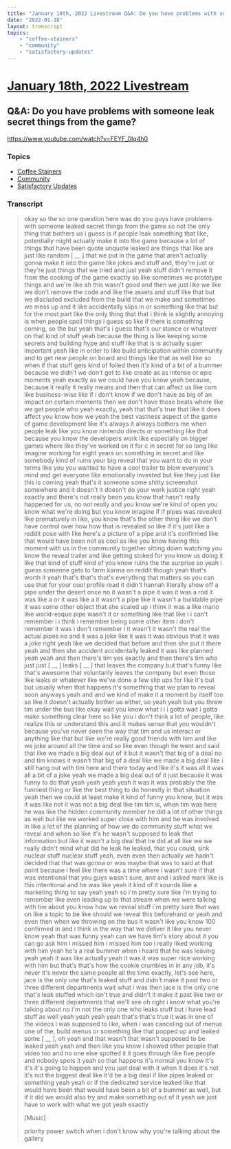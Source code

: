 ```yaml
---
title: "January 18th, 2022 Livestream Q&A: Do you have problems with someone leak secret things from the game?"
date: "2022-01-18"
layout: transcript
topics:
    - "coffee-stainers"
    - "community"
    - "satisfactory-updates"
---
```

# [January 18th, 2022 Livestream](../2022-01-18.md)
## Q&A: Do you have problems with someone leak secret things from the game?
https://www.youtube.com/watch?v=FEYF_0Iq4h0

### Topics
* [Coffee Stainers](../topics/coffee-stainers.md)
* [Community](../topics/community.md)
* [Satisfactory Updates](../topics/satisfactory-updates.md)

### Transcript

> okay so the so one question here was do you guys have problems with someone leaked secret things from the game so not the only thing that bothers us i guess is if people leak something that like, potentially might actually make it into the game because a lot of things that have been quote unquote leaked are things that like are just like random [ __ ] that we put in the game that aren't actually gonna make it into the game like jokes and stuff and, they're just or they're just things that we tried and just yeah stuff didn't remove it from the cooking of the game exactly so like sometimes we prototype things and we're like ah this wasn't good and then we just like we like we don't remove the code and like the assets and stuff like that but we discluded excluded from the build that we make and sometimes we mess up and it like accidentally slips in or something like that but for the most part like the only thing that that i think is slightly annoying is when people spoil things i guess so like if there is something coming, so the but yeah that's i guess that's our stance or whatever on that kind of stuff yeah because the thing is like keeping some secrets and building hype and stuff like that is is actually super important yeah like in order to like build anticipation within community and to get new people on board and things like that as well like so when if that stuff gets kind of foiled then it's kind of a bit of a bummer because we didn't we don't get to like create as as intense or epic moments yeah exactly as we could have you know yeah because, because it really it really means and then that can affect us like com like business-wise like if i don't know if we don't have as big of an impact on certain moments then we don't have those beats where like we get people who yeah exactly, yeah that that's true that like it does affect you know how we yeah the best vastness aspect of the game of game development like it's always it always bothers me when people leak like you know nintendo directs or something like that because you know the developers work like especially on bigger games where like they've worked on it for c in secret for so long like imagine working for eight years on something in secret and like somebody kind of ruins your big reveal that you want to do in your terms like you you wanted to have a cool trailer to blow everyone's mind and get everyone like emotionally invested but like they just like this is coming yeah that's it someone some shitty screenshot somewhere and it doesn't it doesn't do your work justice right yeah exactly and there's not really been you know that hasn't really happened for us, no not really and you know we're kind of open you know what we're doing but you know imagine if if pipes was revealed like prematurely in like, you know that's the other thing like we don't have control over how how that is revealed so like if it's just like a reddit pose with like here's a picture of a pipe and it's confirmed like that would have been not as cool as like you know having this moment with us in the community together sitting down watching you know the reveal trailer and like getting stoked for you know us doing it like that kind of stuff kind of you know ruins the the surprise so yeah i guess someone gets to farm karma on reddit though yeah that's worth it yeah that's that's that's everything that matters so you can use that for your cool profile read it didn't hannah literally show off a pipe under the desert once no it wasn't a pipe it was it was a rod it was like a or it was like a it wasn't a pipe like it wasn't a buildable pipe it was some other object that she scaled up i think it was a like mario like world-esque pipe wasn't it or something like that like i i can't remember i i think i remember being some other item i don't remember it was i don't remember i it wasn't it wasn't the real the actual pipes no and it was a joke like it was it was obvious that it was a joke right yeah like we decided that before and then she put it there yeah and then she accident accidentally leaked it was like planned yeah yeah and then there's tim yes exactly and then there's tim who just just [ __ ] leaks [ __ ] that leaves the company but that's funny like that's awesome that voluntarily leaves the company but even those like leaks or whatever like we've done a few slip ups for like it's but but usually when that happens it's something that we plan to reveal soon anyways yeah and and we kind of make it a moment by itself too so like it doesn't actually bother us either, so yeah yeah but you threw tim under the bus like okay wait you know what i i i gotta wait i gotta make something clear here so like you i don't think a lot of people, like realize this or understand this and it makes sense that you wouldn't because you've never seen the way that tim and us interact or anything like that but like we're really good friends with him and like we joke around all the time and so like even though he went and said that like we made a big deal out of it but it wasn't that big of a deal no and tim knows it wasn't that big of a deal like we made a big deal like i still hang out with tim here and there today and like it's it was all it was all a bit of a joke yeah we made a big deal out of it just because it was funny to do that yeah yeah yeah yeah it was it was probably the the funniest thing or like the best thing to do honestly in that situation yeah then we could at least make it kind of funny you know, but it was it was like not it was not a big deal like tim tim is, when tim was here he was like the hidden community member he did a lot of other things as well but like we worked super close with him and he was involved in like a lot of the planning of how we do community stuff what we reveal and when so like it's he wasn't supposed to leak that information but like it wasn't a big deal that he did at all like we we really didn't mind what did he leak he leaked, that you could, sink nuclear stuff nuclear stuff yeah, even even then actually we hadn't decided that that was gonna or was maybe that was to said at that point because i feel like there was a time where i wasn't sure if that was intentional that you guys wasn't sure, and and i asked mark like is this intentional and he was like yeah it kind of it sounds like a marketing thing to say yeah yeah so i'm pretty sure like i'm trying to remember like even leading up to that stream when we were talking with tim about you know how we reveal stuff i'm pretty sure that was on like a topic to be like should we reveal this beforehand or yeah and even then when we throwing on the bus it wasn't like you know 100 confirmed in and i think in the way that we deliver it like you never know yeah that was funny yeah can we have tim's story about it you can go ask him i missed him i missed him too i really liked working with him yeah he's a real bummer when i heard that he was leaving yeah yeah it was like actually yeah it was it was super nice working with him but that's that's how the cookie crumbles in in any job, it's never it's never the same people all the time exactly, let's see here, jace is the only one that's leaked stuff and didn't make it past two or three different departments wait what i was then jace is the only one that's leak stuffed which isn't true and didn't it make it past like two or three different departments that we'll see oh right i know what you're talking about no i'm not the only one who leaks stuff but i have lead stuff as well yeah yeah yeah yeah that's that's true it was in one of the videos i was supposed to like, when i was canceling out of menus one of the, build menus or something like that popped up and leaked some [ __ ], oh yeah and that wasn't that wasn't supposed to be leaked yeah yeah and then like you know i showed other people that video too and no one else spotted it it goes through like five people and nobody spots it yeah so that happens it's normal you know it's it's it's going to happen and you just deal with it when it does it's not it's not the biggest deal like it'd be a big deal if like pipes leaked or something yeah yeah or if the dedicated service leaked like that would have been that would have been a bit of a bummer as well, but if it did we would also try and make something out of it yeah we just have to work with what we got yeah exactly
>
> [Music]
>
> priority power switch when i don't know why you're talking about the gallery
